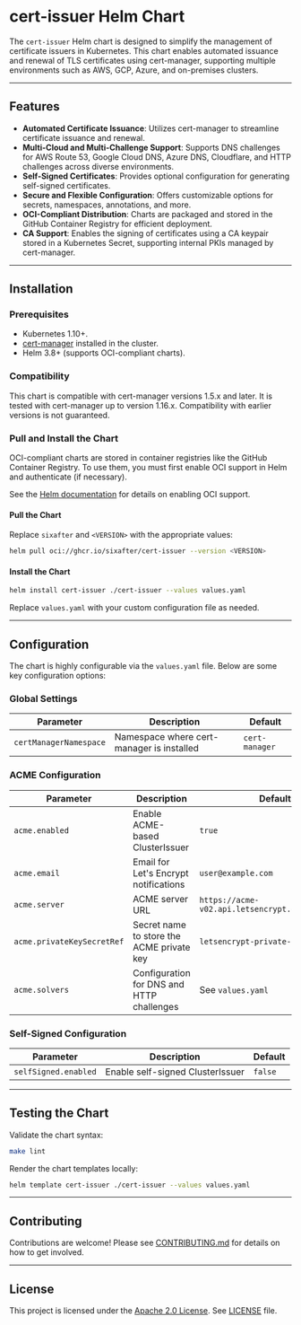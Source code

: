 # cert-issuer Helm Chart

The `cert-issuer` Helm chart is designed to simplify the management of certificate issuers in Kubernetes. This chart enables automated issuance and renewal of TLS certificates using cert-manager, supporting multiple environments such as AWS, GCP, Azure, and on-premises clusters.

---

## Features

- **Automated Certificate Issuance**: Utilizes cert-manager to streamline certificate issuance and renewal.
- **Multi-Cloud and Multi-Challenge Support**: Supports DNS challenges for AWS Route 53, Google Cloud DNS, Azure DNS, Cloudflare, and HTTP challenges across diverse environments.
- **Self-Signed Certificates**: Provides optional configuration for generating self-signed certificates.
- **Secure and Flexible Configuration**: Offers customizable options for secrets, namespaces, annotations, and more.
- **OCI-Compliant Distribution**: Charts are packaged and stored in the GitHub Container Registry for efficient deployment.
- **CA Support**: Enables the signing of certificates using a CA keypair stored in a Kubernetes Secret, supporting internal PKIs managed by cert-manager.

---

## Installation

### Prerequisites

- Kubernetes 1.10+.
- [cert-manager](https://artifacthub.io/packages/helm/cert-manager/cert-manager) installed in the cluster.
- Helm 3.8+ (supports OCI-compliant charts).

### Compatibility

This chart is compatible with cert-manager versions 1.5.x and later. It is tested with cert-manager up to version 1.16.x. Compatibility with earlier versions is not guaranteed.

### Pull and Install the Chart

OCI-compliant charts are stored in container registries like the GitHub Container Registry. To use them, you must first enable OCI support in Helm and authenticate (if necessary).

See the [Helm documentation](https://helm.sh/docs/topics/registries/) for details on enabling OCI support.

#### Pull the Chart
Replace `sixafter` and `<VERSION>` with the appropriate values:
```bash
helm pull oci://ghcr.io/sixafter/cert-issuer --version <VERSION>
```

#### Install the Chart
```bash
helm install cert-issuer ./cert-issuer --values values.yaml
```

Replace `values.yaml` with your custom configuration file as needed.

---

## Configuration

The chart is highly configurable via the `values.yaml` file. Below are some key configuration options:

### Global Settings

| Parameter            | Description                              | Default        |
|----------------------|------------------------------------------|----------------|
| `certManagerNamespace` | Namespace where cert-manager is installed | `cert-manager` |

### ACME Configuration

| Parameter                 | Description                                          | Default                                |
|---------------------------|------------------------------------------------------|----------------------------------------|
| `acme.enabled`            | Enable ACME-based ClusterIssuer                      | `true`                                 |
| `acme.email`              | Email for Let's Encrypt notifications                | `user@example.com`                     |
| `acme.server`             | ACME server URL                                      | `https://acme-v02.api.letsencrypt.org/directory` |
| `acme.privateKeySecretRef`| Secret name to store the ACME private key            | `letsencrypt-private-key`              |
| `acme.solvers`            | Configuration for DNS and HTTP challenges                     | See `values.yaml`                      |

### Self-Signed Configuration

| Parameter             | Description                                      | Default             |
|-----------------------|--------------------------------------------------|---------------------|
| `selfSigned.enabled`  | Enable self-signed ClusterIssuer                 | `false`             |

---

## Testing the Chart

Validate the chart syntax:
```bash
make lint
```

Render the chart templates locally:
```bash
helm template cert-issuer ./cert-issuer --values values.yaml
```

---

## Contributing

Contributions are welcome! Please see [CONTRIBUTING.md](../../CONTRIBUTING.md) for details on how to get involved.

---

## License

This project is licensed under the [Apache 2.0 License](https://choosealicense.com/licenses/apache-2.0/). See [LICENSE](../../LICENSE) file.
